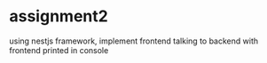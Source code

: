 # assignment2
using nestjs framework, implement frontend talking to backend with frontend printed in console
